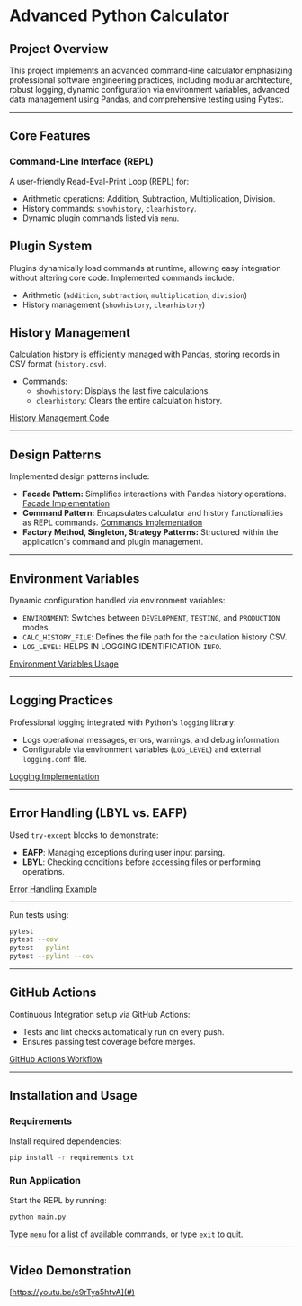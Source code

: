 # Advanced Python Calculator

## Project Overview

This project implements an advanced command-line calculator emphasizing professional software engineering practices, including modular architecture, robust logging, dynamic configuration via environment variables, advanced data management using Pandas, and comprehensive testing using Pytest.

---

## Core Features

### Command-Line Interface (REPL)

A user-friendly Read-Eval-Print Loop (REPL) for:

- Arithmetic operations: Addition, Subtraction, Multiplication, Division.
- History commands: `showhistory`, `clearhistory`.
- Dynamic plugin commands listed via `menu`.

## Plugin System

Plugins dynamically load commands at runtime, allowing easy integration without altering core code. Implemented commands include:

- Arithmetic (`addition`, `subtraction`, `multiplication`, `division`)
- History management (`showhistory`, `clearhistory`)

## History Management

Calculation history is efficiently managed with Pandas, storing records in CSV format (`history.csv`).

- Commands:
  - `showhistory`: Displays the last five calculations.
  - `clearhistory`: Clears the entire calculation history.

[History Management Code](app/plugins/history_facade.py)

---

## Design Patterns

Implemented design patterns include:

- **Facade Pattern:** Simplifies interactions with Pandas history operations. [Facade Implementation](app/plugins/history_facade.py)
- **Command Pattern:** Encapsulates calculator and history functionalities as REPL commands. [Commands Implementation](app/commands)
- **Factory Method, Singleton, Strategy Patterns:** Structured within the application's command and plugin management.

---

## Environment Variables

Dynamic configuration handled via environment variables:

- `ENVIRONMENT`: Switches between `DEVELOPMENT`, `TESTING`, and `PRODUCTION` modes.
- `CALC_HISTORY_FILE`: Defines the file path for the calculation history CSV.
- `LOG_LEVEL`: HELPS IN LOGGING IDENTIFICATION `INFO`.

[Environment Variables Usage](app/__init__.py)

---

## Logging Practices

Professional logging integrated with Python's `logging` library:

- Logs operational messages, errors, warnings, and debug information.
- Configurable via environment variables (`LOG_LEVEL`) and external `logging.conf` file.

[Logging Implementation](app/__init__.py)

---

## Error Handling (LBYL vs. EAFP)

Used `try-except` blocks to demonstrate:

- **EAFP**: Managing exceptions during user input parsing.
- **LBYL**: Checking conditions before accessing files or performing operations.

[Error Handling Example](app/plugins/addition/__init__.py)

---


Run tests using:
```bash
pytest
pytest --cov
pytest --pylint
pytest --pylint --cov
```

---

## GitHub Actions

Continuous Integration setup via GitHub Actions:

- Tests and lint checks automatically run on every push.
- Ensures passing test coverage before merges.

[GitHub Actions Workflow](.github/workflows/python-ci.yml)

---

## Installation and Usage

### Requirements

Install required dependencies:

```bash
pip install -r requirements.txt
```

### Run Application

Start the REPL by running:

```bash
python main.py
```

Type `menu` for a list of available commands, or type `exit` to quit.

---


## Video Demonstration

[https://youtu.be/e9rTya5htvA](#)

